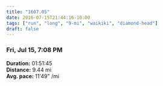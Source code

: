 ```yaml
---
title: "1607.05"
date: 2016-07-15T21:44:16-10:00
tags: ["run", "long", "9-mi", "waikiki", "diamond-head"]
draft: false
---
```


### Fri, Jul 15, 7:08 PM

**Duration:** 01:51:45  
**Distance:** 9.44 mi  
**Avg. pace:** 11'49" /mi